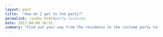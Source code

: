 ```yaml
---
layout: post
title:  "How do I get to the party?"
permalink: /index.html#party-location
date: 2017-08-08 16:51
summary: "Find out your way from the residence to the costume party location"
---
```



